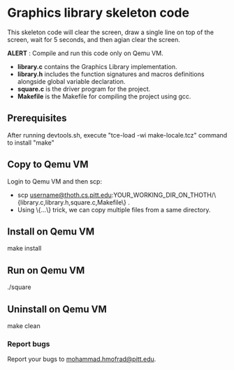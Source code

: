 # Graphics library skeleton code
This skeleton code will clear the screen, draw a single line on top of the screen, wait for 5 seconds, and then agian clear the screen.

**ALERT** : Compile and run this code only on Qemu VM.

* **library.c** contains the Graphics Library implementation.
* **library.h** includes the function signatures  and macros definitions alongside global variable declaration.
* **square.c** is the driver program for the project.
* **Makefile** is the Makefile for compiling the project using gcc.


## Prerequisites
After running devtools.sh, execute "tce-load -wi make-locale.tcz" command to install "make"

## Copy to Qemu VM
Login to Qemu VM and then scp:
* scp username@thoth.cs.pitt.edu:YOUR_WORKING_DIR_ON_THOTH/\\{library.c,library.h,square.c,Makefile\\} .
* Using \\{...\\} trick, we can copy multiple files from a same directory.

## Install on Qemu VM
make install
## Run on Qemu VM
./square
## Uninstall on Qemu VM
make clean
  
### Report bugs
Report your bugs to mohammad.hmofrad@pitt.edu.
